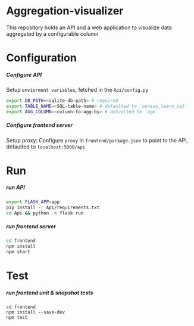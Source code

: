 # Aggregation-visualizer
This repository holds an API and a web application to visualize data aggregated by a configurable column

# Configuration
##### Configure API
Setup `enviorment variables`, fetched in the `Api/config.py`
```bash
export DB_PATH=<sqlite-db-path> # required
export TABLE_NAME=<SQL-table-name> # defaulted to `census_learn_sql`
export AGG_COLUMN=<column-to-agg-by> # defualted to `age`
```

##### Configure frontend server
Setup proxy:
Configure `proxy` in `frontend/package.json` to point to the API, defaulted to `localhost:5000/api`

# Run
##### run API

```bash
export FLASK_APP=app
pip install -r Api/requirements.txt
cd Api && python -m flask run
```
##### run frontend server

```bash
cd frontend
npm install
npm start
```
# Test
##### run frontend unit & snapshot tests

```
cd frontend
npm install --save-dev
npm test
```
